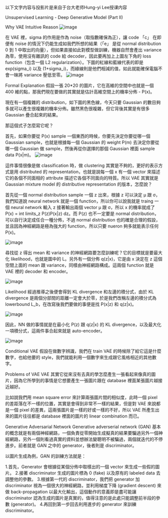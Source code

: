 以下文字内容与投影片是来自于台大老师Hung-yi Lee授课内容

Unsupervised Learning - Deep Generative Model (Part II)

Why VAE
Intuitive Reason
![image](https://github.com/joycelai140420/MachineLearning/assets/167413809/2c952460-c1a2-4a7f-b16b-e6e4e2e575bf)

在 VAE 裡，sigma 的作用是作為 noise（取指數確保為正），讓 code 「c」 在即便有 noise 的情況下仍能生成如我們所想的結果（「e」 是從 normal distribution 0 到 1 中取出的向量），但如果直接如此對模型做訓練，機器自然會產出 variance 為零，使用沒有雜訊的 code 給 decoder，因此要再加上上圖左下角的 loss function（包含一個 L2 regularization）。下圖的紅線和藍線代表的即是 exp(sigma_i) 以及 (1+sigma_i)，而綠線則是他們相減的值，如此就能確保電腦不會一昧將 variance 壓低至零。
![image](https://github.com/joycelai140420/MachineLearning/assets/167413809/a64cd4af-d184-453b-80df-9730555bec17)

Formal Explanation
假設一張 20*20 的圖片，它在高維的空間中也就是一個 400 維的點，那我們現在要做的其實就是估計高維空間上的機率分佈 - P(x)。

現在有一個複雜的 distribution，如下圖的黑色線，今天只要 Gaussian 的數目夠多就可以產生很複雜的機率分佈。雖然黑色很複雜，但它背後其實是有很多 Gaussian 疊合起來的結果。

那這個式子怎麼寫它呢？

首先，如果你要從 P(x) sample 一個東西的時候，你要先決定你要從哪一個 Gaussian sample，也就是根據每一個 Gaussian 的 weight P(m) 去決定你要從哪一個 Gaussian 做 sample，然後再從你選擇的那個 Gaussian 裡面 sample data P(x|m)。
![image](https://github.com/joycelai140420/MachineLearning/assets/167413809/2b93c999-0aab-4eca-a701-b628ad7b2f60)

這件事情很像是做 classification 時，做 clustering 其實是不夠的，更好的表示方式是用 distributed 的 representation，也就是說每一個 x 有一個 vector 來描述它的各個不同面相的 attribute 描述它各個不同面向的特質。所以 VAE 其實就是 Gaussian mixture model 的 distributive representation 的版本，怎麼說？

首先從一個 normal distribution sample 一個 z 出來，根據 z 可以決定 μ 跟 σ，我們知道說 neural network 就是一個 function，所以你可以說我就是 traing 一個 neural network 輸入 z 接著輸出兩個 vector μ 跟 σ，所以 x 的機率就成了 P(x) = int limits_z P(z)P(x|z) dz。而 P(z) 也不一定要是 normal distribution，可以自行決定成任合一種分佈，不過 normal distribution 也的確是合理的假設，並且因為神經網路是極為強大的 function，所以只要 nueron 夠多就能表示任何 P(x)。

![image](https://github.com/joycelai140420/MachineLearning/assets/167413809/5cacfe7e-84b5-423d-83a7-aba66544f3c8)

尋找從 z 得出 mean 和 variance 的神經網路要怎麼訓練呢？它的目標就是要最大化 likelihood，也就是圖中的 L。另外有一個分佈 q(z|x)，它是由 x 決定在 z 這個空間上面的 mean 跟 variance，同樣由神經網路構成。這兩個 function 就是 VAE 裡的 decoder 和 encoder。

![image](https://github.com/joycelai140420/MachineLearning/assets/167413809/85da4e5d-4d2c-407c-968f-4c79942a5b52)

Likelihood 經過推導之後便會得到 KL divergence 和左邊的積分式，由於 KL divergence 是兩個分部間的距離一定會大於零，於是我們改稱左邊的積分式為 lowerbound L_b，在改寫後我們要做的事便是找 P(x|z) 和 q(z|x)。

![image](https://github.com/joycelai140420/MachineLearning/assets/167413809/445c9f2f-e6d7-4949-955a-059f349ee3ef)

因此，NN 做的事情就是在最小化 P(z) 跟 q(z|x) 的 KL divergence，以及最大化一項積分式，這兩件事合起來就是 auto-encoder。

![image](https://github.com/joycelai140420/MachineLearning/assets/167413809/392aa9d5-6d3d-4870-a534-6cfc2b42d21b)


Conditional VAE
假設在做數字辨識，我們在 train VAE 的時候除了給它這是什麼數字，也給他要的 style，我們就能利用一個數字來生成跟它風格相近的其他數字。

Problems of VAE
VAE 其實它從來沒有去真的學怎麼產生一張看起來像真的圖片，因為它所學到的事情是它想要產生一張圖片跟在 database 裡面某張圖片越接近越好。

比如說我們用 mean square error 來計算兩張圖片間的相似度，此時一個 pixel 的差距落在不一樣的位置，其實是會得到非常不一樣的結果，但是對 VAE 來說都是一個 pixel 的差異，這兩張圖片是一樣的好或一樣的不好，所以 VAE 所產生出來的圖片往往都是 database 裡面的圖片的 linear combination 而已。

Generative Adversarial Network
Generative adverserial network (GAN) 基本的概念就是有兩個神經網路，一個負責從零開始生成擬真的結果要騙過另外一個神經網路，另外一個則看過真實的資料並想辦法變聰明不被騙過，兩個就迭代的不停進步。前者就是 GAN 之中的 generator，後者則是 discriminator。

以圖片生成為例，GAN 的訓練方法就是：

1.首先，Generator 會根據從某個分佈中取樣出的一個 vector 來生成一些假的圖片。
2.接著 discriminator 生成的圖片標為 0 (fake) 以及原有的 labeled data 去調整他的參數。
3.根據第一代的 discriminator，我們把 generator 加 discriminator 視為一個很大的神經網路，並利用梯度下降 (gradient descent) 來做 back-propagation 以最大化輸出，這個動作的意義即是盡可能讓 discriminator 認為生成的圖片是真實的，值得注意的是此處只能調整前半段的參數 (generator)。
4.再回到第一步回去利用進步的 generator 來訓練 discriminator。
